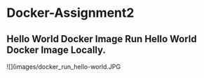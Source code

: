# Docker-Assignment2

## Hello World Docker Image Run Hello World Docker Image Locally.

![](images/docker_run_hello-world.JPG
